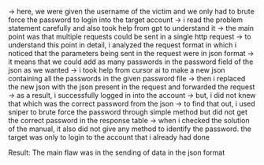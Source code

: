 -> here, we were given the username of the victim and we only had to brute force the password to login into the target account
-> i read the problem statement carefully and also took help from gpt to understand it
-> the main point was that multiple requests could be sent in a single http request
-> to understand this point in detail, i analyzed the request format in which i noticed that the parameters being sent in the request were in json format
-> it means that we could add as many passwords in the password field of the json as we wanted
-> i took help from cursor ai to make a new json containing all the passwords in the given password file
-> then i replaced the new json with the json present in the request and forwarded the request
-> as a result, i successfully logged in into the account
-> but, i did not knew that which was the correct password from the json
-> to find that out, i used sniper to brute force the password through simple method but did not get the correct password in the response table
-> when i checked the solution of the manual, it also did not give any method to identify the password. the target was only to login to the account that i already had done

Result: The main flaw was in the sending of data in the json format